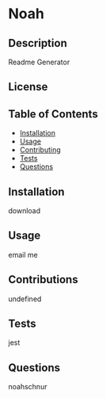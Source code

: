 
# Noah

## Description

Readme Generator

## License


## Table of Contents
- [Installation](#installation)
- [Usage](#usage)
- [Contributing](#contributing)
- [Tests](#tests)
- [Questions](#questions)

## Installation

download

## Usage

email me

## Contributions

undefined

## Tests

jest

## Questions

noahschnur
